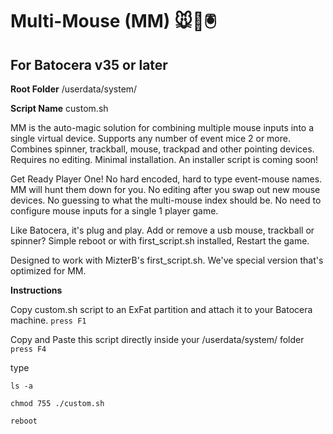 # Multi-Mouse (MM) 🐭👾🖲️

## For Batocera v35 or later

**Root Folder**
/userdata/system/

**Script Name**
custom.sh

MM is the auto-magic solution for combining multiple mouse inputs into a single virtual device. Supports any number of event mice 2 or more. Combines spinner, trackball, mouse, trackpad and other pointing devices. Requires no editing. Minimal installation. An installer script is coming soon!

Get Ready Player One!
No hard encoded, hard to type event-mouse names. MM will hunt them down for you.
No editing after you swap out new mouse devices.
No guessing to what the multi-mouse index should be.
No need to configure mouse inputs for a single 1 player game.

Like Batocera, it's plug and play.
Add or remove a usb mouse, trackball or spinner?
Simple reboot or with first_script.sh installed, Restart the game.

Designed to work with MizterB's first_script.sh.
We've special version that's optimized for MM.



**Instructions**

Copy custom.sh script to an ExFat partition and attach it to your Batocera machine.
`press F1`

Copy and Paste this script directly inside your /userdata/system/ folder
`press F4`


type

`ls -a`

`chmod 755 ./custom.sh`

`reboot`
